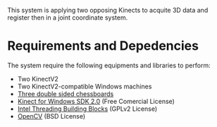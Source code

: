 This system is applying two opposing Kinects to acquite 3D data and register then in a joint coordinate system.


# Requirements and Depedencies
The system require the following equipments and libraries to perform:
+ Two KinectV2
+ Two KinectV2-compatible Windows machines
+ [Three double sided chessboards](https://github.com/BristolVisualPFT/Double_Kinect_3D_Data_Acquisition_Registration/tree/master/Double_Kinect_Data_Acquisition_Registration/Double_sided_chessboards)
+ [Kinect for Windows SDK 2.0](https://www.microsoft.com/en-gb/download/details.aspx?id=44561) (Free Comercial License)
+ [Intel Threading Building Blocks](https://www.threadingbuildingblocks.org/software-release/tbb4320140724oss) (GPLv2 License)
+ [OpenCV](https://github.com/opencv/opencv) (BSD License)
